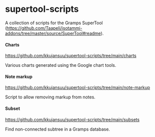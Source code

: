 # supertool-scripts

A collection of scripts for the Gramps SuperTool (https://github.com/Taapeli/isotammi-addons/tree/master/source/SuperTool#readme).

#### Charts

https://github.com/kkujansuu/supertool-scripts/tree/main/charts

Various charts generated using the Google chart tools.


#### Note markup

https://github.com/kkujansuu/supertool-scripts/tree/main/note-markup

Script to allow removing markup from notes.

#### Subset

https://github.com/kkujansuu/supertool-scripts/tree/main/subsets

Find non-connected subtree in a Gramps database.

